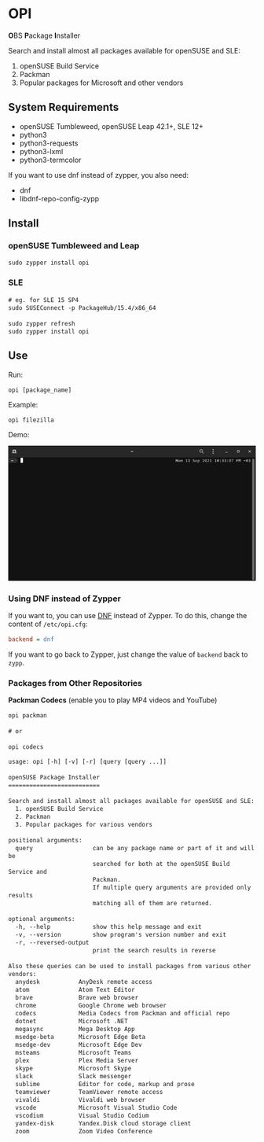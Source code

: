 # OPI

**O**BS **P**ackage **I**nstaller

Search and install almost all packages available for openSUSE and SLE:

1. openSUSE Build Service
2. Packman
3. Popular packages for Microsoft and other vendors

## System Requirements

- openSUSE Tumbleweed, openSUSE Leap 42.1+, SLE 12+
- python3
- python3-requests
- python3-lxml
- python3-termcolor

If you want to use dnf instead of zypper, you also need:
- dnf
- libdnf-repo-config-zypp

## Install

### openSUSE Tumbleweed and Leap

```
sudo zypper install opi
```

### SLE

```
# eg. for SLE 15 SP4
sudo SUSEConnect -p PackageHub/15.4/x86_64

sudo zypper refresh
sudo zypper install opi
```

## Use

Run:

```
opi [package_name]
```

Example:
```
opi filezilla
```

Demo:

![Screenshot](demo.gif)

### Using DNF instead of Zypper
If you want to, you can use [DNF](https://en.opensuse.org/SDB:DNF) instead of Zypper.
To do this, change the content of `/etc/opi.cfg`:

```cfg
backend = dnf
```

If you want to go back to Zypper, just change the value of `backend` back to `zypp`.

### Packages from Other Repositories

**Packman Codecs** (enable you to play MP4 videos and YouTube)

```
opi packman

# or

opi codecs
```

```
usage: opi [-h] [-v] [-r] [query [query ...]]

openSUSE Package Installer
==========================

Search and install almost all packages available for openSUSE and SLE:
  1. openSUSE Build Service
  2. Packman
  3. Popular packages for various vendors

positional arguments:
  query                 can be any package name or part of it and will be
                        searched for both at the openSUSE Build Service and
                        Packman.
                        If multiple query arguments are provided only results
                        matching all of them are returned.

optional arguments:
  -h, --help            show this help message and exit
  -v, --version         show program's version number and exit
  -r, --reversed-output
                        print the search results in reverse

Also these queries can be used to install packages from various other vendors:
  anydesk           AnyDesk remote access
  atom              Atom Text Editor
  brave             Brave web browser
  chrome            Google Chrome web browser
  codecs            Media Codecs from Packman and official repo
  dotnet            Microsoft .NET
  megasync          Mega Desktop App
  msedge-beta       Microsoft Edge Beta
  msedge-dev        Microsoft Edge Dev
  msteams           Microsoft Teams
  plex              Plex Media Server
  skype             Microsoft Skype
  slack             Slack messenger
  sublime           Editor for code, markup and prose
  teamviewer        TeamViewer remote access
  vivaldi           Vivaldi web browser
  vscode            Microsoft Visual Studio Code
  vscodium          Visual Studio Codium
  yandex-disk       Yandex.Disk cloud storage client
  zoom              Zoom Video Conference
```
